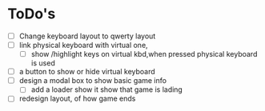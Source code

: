 # ToDo's

- [ ] Change keyboard layout to qwerty layout
- [ ] link physical keyboard with virtual one,
  - [ ] show /highlight keys on virtual kbd,when pressed physical keyboard is used
- [ ] a button to show or hide virtual keyboard
- [ ] design a modal box to show basic game info
  - [ ] add a loader show it show that game is lading
- [ ] redesign layout, of how game ends
